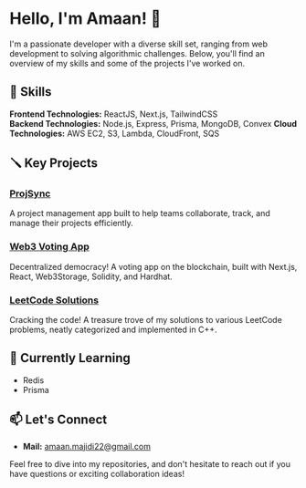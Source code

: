 # Hello, I'm Amaan! 👋

I'm a passionate developer with a diverse skill set, ranging from web development to solving algorithmic challenges. Below, you'll find an overview of my skills and some of the projects I've worked on.

## 🚀 Skills

**Frontend Technologies:** ReactJS, Next.js, TailwindCSS  
**Backend Technologies:** Node.js, Express, Prisma, MongoDB, Convex
**Cloud Technologies:** AWS EC2, S3, Lambda, CloudFront, SQS 


## 🪛 Key Projects

### [ProjSync](https://github.com/AmaanRaza28/ProjSync)
 A project management app built to help teams collaborate, track, and manage their projects efficiently. 


### [Web3 Voting App](https://github.com/AmaanRaza28/VotingDapp)

Decentralized democracy! A voting app on the blockchain, built with Next.js, React, Web3Storage, Solidity, and Hardhat.


### [LeetCode Solutions](https://github.com/AmaanRaza28/DSA)

Cracking the code! A treasure trove of my solutions to various LeetCode problems, neatly categorized and implemented in C++.

## 🌱 Currently Learning

- Redis
- Prisma

## 📫 Let's Connect

- **Mail:** [amaan.majidi22@gmail.com](amaan.majidi22@gmail.com)

Feel free to dive into my repositories, and don't hesitate to reach out if you have questions or exciting collaboration ideas!
